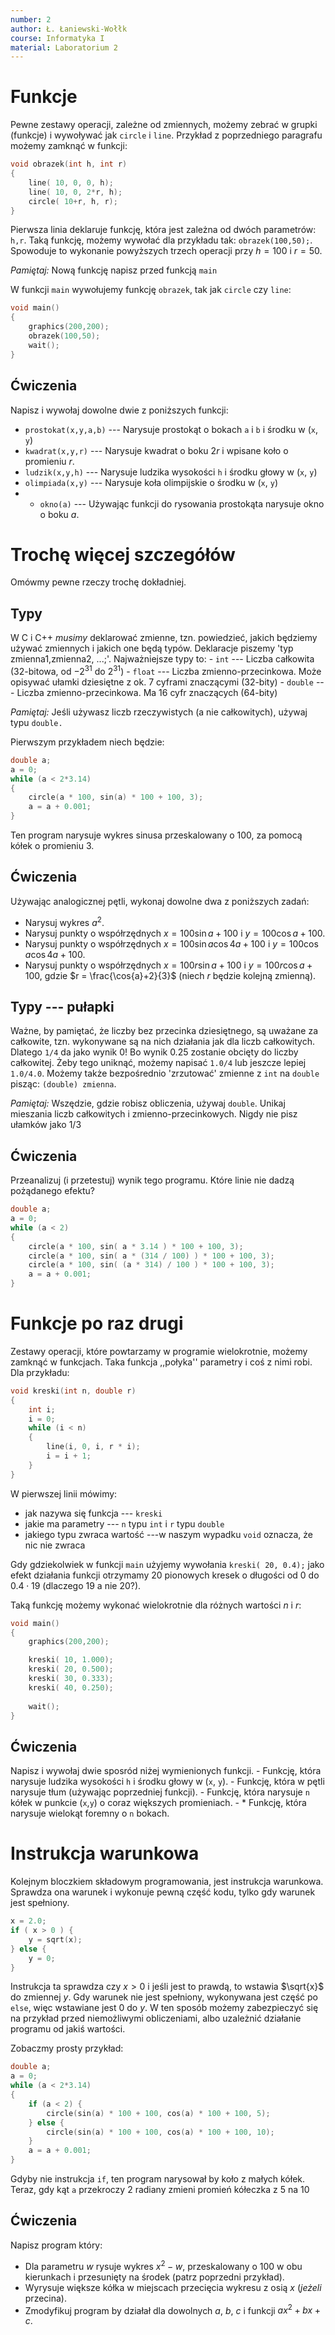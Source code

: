 ```yaml
---
number: 2
author: Ł. Łaniewski-Wołłk
course: Informatyka I
material: Laboratorium 2
---
```



# Funkcje
Pewne zestawy operacji, zależne od zmiennych, możemy zebrać w grupki (funkcje) i wywoływać jak `circle` i `line`. Przykład z poprzedniego paragrafu możemy zamknąć w funkcji:
```c++
void obrazek(int h, int r)
{
    line( 10, 0, 0, h);
    line( 10, 0, 2*r, h);
    circle( 10+r, h, r);
}
```

Pierwsza linia deklaruje funkcję, która jest zależna od dwóch parametrów: `h,r`. Taką funkcję, możemy wywołać dla przykładu tak: `obrazek(100,50);`. Spowoduje to wykonanie powyższych trzech operacji przy $h=100$ i $r=50$.

_Pamiętaj:_ Nową funkcję napisz przed funkcją `main`

W funkcji `main` wywołujemy funkcję `obrazek`, tak jak `circle` czy `line`:
```c++
void main()
{
    graphics(200,200);
    obrazek(100,50);	
    wait();
}
```


## Ćwiczenia
Napisz i wywołaj dowolne dwie z poniższych funkcji:

- `prostokat(x,y,a,b)` --- Narysuje prostokąt o bokach `a` i `b` i środku w (`x`, `y`)
- `kwadrat(x,y,r)` --- Narysuje kwadrat o boku $2r$ i wpisane koło o promieniu $r$.
- `ludzik(x,y,h)` --- Narysuje ludzika wysokości `h` i środku głowy w (`x`, `y`)
- `olimpiada(x,y)` --- Narysuje koła olimpijskie o środku w (`x`, `y`)
- *  `okno(a)` --- Używając funkcji do rysowania prostokąta narysuje okno o boku $a$.


# Trochę więcej szczegółów
Omówmy pewne rzeczy trochę dokładniej.

## Typy
W C i C++ _musimy_ deklarować zmienne, tzn. powiedzieć, jakich będziemy używać zmiennych i jakich one będą typów. Deklaracje piszemy 'typ zmienna1,zmienna2, ...;'. Najważniejsze typy to:
	- `int` --- Liczba całkowita (32-bitowa, od $-2^{31}$ do $2^{31}$)
	- `float` --- Liczba zmienno-przecinkowa. Może opisywać ułamki dziesiętne z ok. 7 cyframi znaczącymi (32-bity)
	- `double` --- Liczba zmienno-przecinkowa. Ma 16 cyfr znaczących (64-bity)

_Pamiętaj:_ Jeśli używasz liczb rzeczywistych (a nie całkowitych), używaj typu `double.`

Pierwszym przykładem niech będzie:
```c++
double a;
a = 0;
while (a < 2*3.14)
{
    circle(a * 100, sin(a) * 100 + 100, 3);
    a = a + 0.001;
}
```
Ten program narysuje wykres sinusa przeskalowany o 100, za pomocą kółek o promieniu 3.


## Ćwiczenia
Używając analogicznej pętli, wykonaj dowolne dwa z poniższych zadań:

- Narysuj wykres $a^2$.
- Narysuj punkty o współrzędnych $x=100\sin{a}+100$ i $y=100\cos{a}+100$.
- Narysuj punkty o współrzędnych $x=100\sin{a}\cos{4a}+100$ i $y=100\cos{a}\cos{4a}+100$.
- Narysuj punkty o współrzędnych $x=100r\sin{a}+100$ i $y=100r\cos{a}+100$, gdzie $r = \frac{\cos{a}+2}{3}$ (niech $r$ będzie kolejną zmienną).


## Typy --- pułapki
Ważne, by pamiętać, że liczby bez przecinka dziesiętnego, są uważane za całkowite, tzn. wykonywane są na nich działania jak dla liczb całkowitych. Dlatego `1/4` da jako wynik 0! Bo wynik 0.25 zostanie obcięty do liczby całkowitej. Żeby tego uniknąć, możemy napisać `1.0/4` lub jeszcze lepiej `1.0/4.0`. Możemy także bezpośrednio 'zrzutować' zmienne z `int` na `double` pisząc: `(double) zmienna`.

_Pamiętaj:_ Wszędzie, gdzie robisz obliczenia, używaj `double`. 
Unikaj mieszania liczb całkowitych i zmienno-przecinkowych. Nigdy nie pisz ułamków jako 1/3


## Ćwiczenia
Przeanalizuj (i przetestuj) wynik tego programu. Które linie nie dadzą pożądanego efektu?
```c++
double a;
a = 0;
while (a < 2)
{
    circle(a * 100, sin( a * 3.14 ) * 100 + 100, 3);
    circle(a * 100, sin( a * (314 / 100) ) * 100 + 100, 3);
    circle(a * 100, sin( (a * 314) / 100 ) * 100 + 100, 3);
    a = a + 0.001;
}
```


# Funkcje po raz drugi
Zestawy operacji, które powtarzamy w programie wielokrotnie, możemy zamknąć w funkcjach. Taka funkcja ,,połyka'' parametry i coś z nimi robi. Dla przykładu:
```c++
void kreski(int n, double r)
{
    int i;
    i = 0;
    while (i < n)
    {
        line(i, 0, i, r * i);
        i = i + 1;
    }
}
```
W pierwszej linii mówimy:

- jak nazywa się funkcja --- `kreski`
- jakie ma parametry --- `n` typu `int` i `r` typu `double`
- jakiego typu zwraca wartość ---w naszym wypadku `void` oznacza, że nic nie zwraca

Gdy gdziekolwiek w funkcji `main` użyjemy wywołania `kreski( 20, 0.4);` jako efekt działania funkcji otrzymamy 20 pionowych kresek o długości od $0$ do $0.4\cdot 19$ (dlaczego $19$ a nie $20$?).

Taką funkcję możemy wykonać wielokrotnie dla różnych wartości $n$ i $r$:
```c++
void main()
{
    graphics(200,200);

    kreski( 10, 1.000);	
    kreski( 20, 0.500);	
    kreski( 30, 0.333);	
    kreski( 40, 0.250);	
	
    wait();
}
```


## Ćwiczenia
Napisz i wywołaj dwie sposród niżej wymienionych funkcji.
	- Funkcję, która narysuje ludzika wysokości `h` i środku głowy w (`x`, `y`).
	- Funkcję, która w pętli narysuje tłum (używając poprzedniej funkcji).
	- Funkcję, która narysuje `n` kółek w punkcie (`x`,`y`) o coraz większych promieniach.
	- *  Funkcję, która narysuje wielokąt foremny o `n` bokach.



# Instrukcja warunkowa
Kolejnym bloczkiem składowym programowania, jest instrukcja warunkowa. Sprawdza ona warunek i wykonuje pewną część kodu, tylko gdy warunek jest spełniony.
```c++
x = 2.0;
if ( x > 0 ) {
    y = sqrt(x);
} else {
    y = 0;
}
```
Instrukcja ta sprawdza czy $x > 0$ i jeśli jest to prawdą, to wstawia $\sqrt{x}$ do zmiennej $y$. Gdy warunek nie jest spełniony, wykonywana jest część po `else`, więc wstawiane jest $0$ do $y$. W ten sposób możemy zabezpieczyć się na przykład przed niemożliwymi obliczeniami, albo uzależnić działanie programu od jakiś wartości.

Zobaczmy prosty przykład:
```c++
double a;
a = 0;
while (a < 2*3.14)
{
    if (a < 2) {
        circle(sin(a) * 100 + 100, cos(a) * 100 + 100, 5);
    } else {
        circle(sin(a) * 100 + 100, cos(a) * 100 + 100, 10);
    }
    a = a + 0.001;
}
```
Gdyby nie instrukcja `if`, ten program narysował by koło z małych kółek. Teraz, gdy kąt `a` przekroczy $2$ radiany zmieni promień kółeczka z $5$ na $10$ 


## Ćwiczenia
Napisz program który:

- Dla parametru $w$ rysuje wykres $x^2-w$, przeskalowany o 100 w obu kierunkach i przesunięty na środek (patrz poprzedni przykład).
- Wyrysuje większe kółka w miejscach przecięcia wykresu z osią $x$ (_jeżeli_ przecina).
- Zmodyfikuj program by działał dla dowolnych $a$, $b$, $c$ i funkcji $ax^2+bx+c$.

